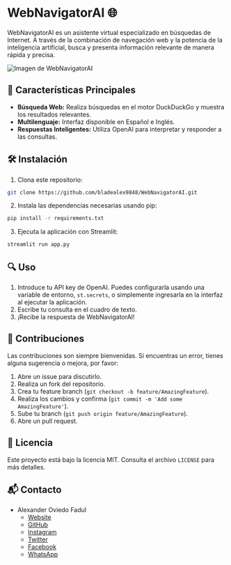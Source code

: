 
# WebNavigatorAI 🌐

WebNavigatorAI es un asistente virtual especializado en búsquedas de Internet. A través de la combinación de navegación web y la potencia de la inteligencia artificial, busca y presenta información relevante de manera rápida y precisa.

![Imagen de WebNavigatorAI](https://gpmanagementlegaltech.com/Litigios/agentes_ia/DALL%C2%B7E%202023-10-16%2020.59.49%20-%20Ilustraci%C3%B3n%20de%20un%20logo%20para%20'WebNavigatorAI'.%20Visualmente,%20combina%20una%20lupa%20y%20una%20red%20neuronal.%20La%20lupa%20tiene%20un%20mango%20oscuro%20y%20el%20cristal%20muestra%20con.png)

## 🌟 Características Principales

- **Búsqueda Web:** Realiza búsquedas en el motor DuckDuckGo y muestra los resultados relevantes.
- **Multilenguaje:** Interfaz disponible en Español e Inglés.
- **Respuestas Inteligentes:** Utiliza OpenAI para interpretar y responder a las consultas.

## 🛠️ Instalación

1. Clona este repositorio:

```bash
git clone https://github.com/bladealex9848/WebNavigatorAI.git
```

2. Instala las dependencias necesarias usando pip:

```bash
pip install -r requirements.txt
```

3. Ejecuta la aplicación con Streamlit:

```bash
streamlit run app.py
```

## 🔍 Uso

1. Introduce tu API key de OpenAI. Puedes configurarla usando una variable de entorno, `st.secrets`, o simplemente ingresarla en la interfaz al ejecutar la aplicación.
2. Escribe tu consulta en el cuadro de texto.
3. ¡Recibe la respuesta de WebNavigatorAI!

## 🤝 Contribuciones

Las contribuciones son siempre bienvenidas. Si encuentras un error, tienes alguna sugerencia o mejora, por favor:

1. Abre un issue para discutirlo.
2. Realiza un fork del repositorio.
3. Crea tu feature branch (`git checkout -b feature/AmazingFeature`).
4. Realiza los cambios y confirma (`git commit -m 'Add some AmazingFeature'`).
5. Sube tu branch (`git push origin feature/AmazingFeature`).
6. Abre un pull request.

## 📜 Licencia

Este proyecto está bajo la licencia MIT. Consulta el archivo `LICENSE` para más detalles.

## 📬 Contacto

- Alexander Oviedo Fadul
    - [Website](https://alexander.oviedo.isabellaea.com/)
    - [GitHub](https://github.com/bladealex9848)
    - [Instagram](https://www.instagram.com/alexander.oviedo.fadul)
    - [Twitter](https://twitter.com/alexanderofadul)
    - [Facebook](https://www.facebook.com/alexanderof/)
    - [WhatsApp](https://api.whatsapp.com/send?phone=573015930519&text=Hola%20!Quiero%20conversar%20contigo!%20)